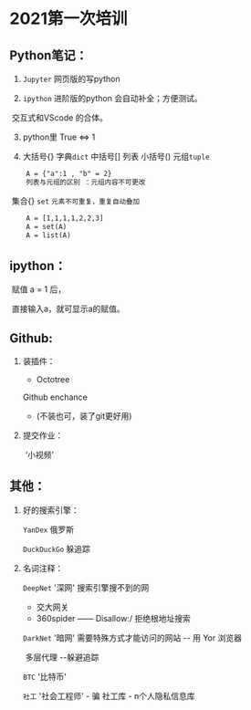 # 2021第一次培训



## Python笔记：

1. `Jupyter`  网页版的写python

2. `ipython`  进阶版的python 会自动补全；方便测试。

​				  交互式和VScode 的合体。

3. python里 True	<=>	1

4. 大括号{} 字典`dict`	中括号[] 列表	小括号() 元组`tuple`

```tex
    A = {"a":1 , "b" = 2}
    列表与元组的区别 ：元组内容不可更改
```

​		集合{} `set`	`元素不可重复，重复自动叠加`

```tex
    A = [1,1,1,1,2,2,3]
    A = set(A)
    A = list(A)
```



## ipython：

​	赋值 a = 1 后，

​	直接输入a，就可显示a的赋值。



## Github:

1. 装插件：
    + Octotree

     Github enchance

   + (不装也可，装了git更好用)

2. 提交作业：

    ​	‘小视频’

    

## 其他：

1. 好的搜索引擎：

   `YanDex`  俄罗斯

   `DuckDuckGo`  躲追踪

2. 名词注释：

   `DeepNet`  '深网' 搜索引擎搜不到的网

   	- 交大网关
   	- 360spider  ——  Disallow:/  拒绝根地址搜索

   `DarkNet`  '暗网' 需要特殊方式才能访问的网站 -- 用 Yor 浏览器

   ​	多层代理 --躲避追踪

   `BTC`  '比特币'

   `社工`  '社会工程师' - 骗		社工库 - n个人隐私信息库

   